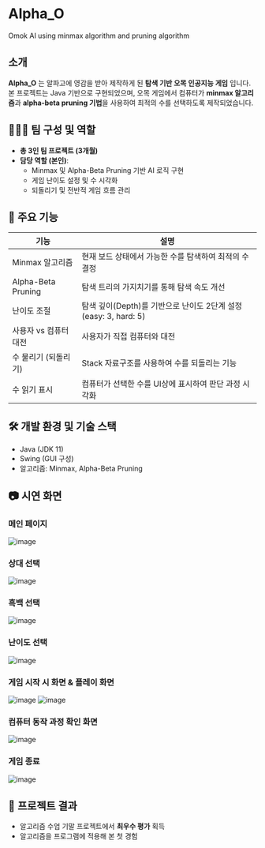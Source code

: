 # Alpha_O
Omok AI using minmax algorithm and pruning algorithm

## 소개

**Alpha_O** 는 알파고에 영감을 받아 제작하게 된 **탐색 기반 오목 인공지능 게임** 입니다. 
본 프로젝트는 Java 기반으로 구현되었으며, 오목 게임에서 컴퓨터가 **minmax 알고리즘**과 **alpha-beta pruning 기법**을 사용하여 최적의 수를 선택하도록 제작되었습니다. 

## 👨‍👩‍👧 팀 구성 및 역할

- **총 3인 팀 프로젝트 (3개월)**  
- **담당 역할 (본인)**:
  - Minmax 및 Alpha-Beta Pruning 기반 AI 로직 구현
  - 게임 난이도 설정 및 수 시각화
  - 되돌리기 및 전반적 게임 흐름 관리

## 🚀 주요 기능

| 기능 | 설명 |
|------|------|
| Minmax 알고리즘 | 현재 보드 상태에서 가능한 수를 탐색하여 최적의 수 결정 |
| Alpha-Beta Pruning | 탐색 트리의 가지치기를 통해 탐색 속도 개선 |
| 난이도 조절 | 탐색 깊이(Depth)를 기반으로 난이도 2단계 설정 (easy: 3, hard: 5) |
| 사용자 vs 컴퓨터 대전 | 사용자가 직접 컴퓨터와 대전 |
| 수 물리기 (되돌리기) | Stack 자료구조를 사용하여 수를 되돌리는 기능 |
| 수 읽기 표시 | 컴퓨터가 선택한 수를 UI상에 표시하여 판단 과정 시각화 |

## 🛠 개발 환경 및 기술 스택

- Java (JDK 11)
- Swing (GUI 구성)
- 알고리즘: Minmax, Alpha-Beta Pruning

## 📷 시연 화면

### 메인 페이지
![image](https://github.com/user-attachments/assets/edb24b45-54d7-4211-9d63-56924dbf4a8e)
### 상대 선택
![image](https://github.com/user-attachments/assets/00e685eb-4022-44d0-8210-8cc216457973)
### 흑백 선택
![image](https://github.com/user-attachments/assets/1cf95d79-a915-4443-a38c-3034403e365f)
### 난이도 선택
![image](https://github.com/user-attachments/assets/897319d5-ed6e-40cc-9053-b7e2843feaf5)
### 게임 시작 시 화면 & 플레이 화면
![image](https://github.com/user-attachments/assets/afedf854-7fe3-4553-8391-0e2acd288660)
![image](https://github.com/user-attachments/assets/c17d66af-16e7-4e30-9e08-1efcbf471da6)
### 컴퓨터 동작 과정 확인 화면
![image](https://github.com/user-attachments/assets/494c78bb-fcd2-4fc3-92a4-2a4d7b3b2ee6)
### 게임 종료
![image](https://github.com/user-attachments/assets/df432cfd-60d2-4fa0-bb47-4a7a7d3b41c6)









## 🏁 프로젝트 결과

- 알고리즘 수업 기말 프로젝트에서 **최우수 평가** 획득
- 알고리즘을 프로그램에 적용해 본 첫 경험
